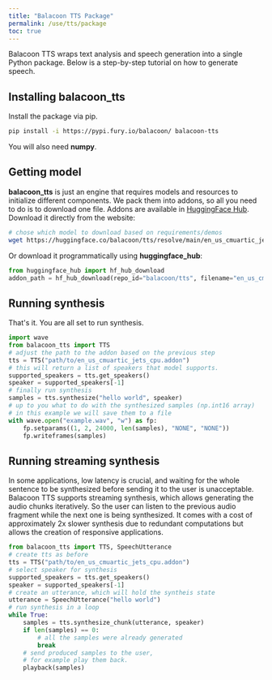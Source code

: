 ```yaml
---
title: "Balacoon TTS Package"
permalink: /use/tts/package
toc: true
---
```


Balacoon TTS wraps text analysis and speech generation into a single Python package. 
Below is a step-by-step tutorial on how to generate speech.

## Installing **balacoon_tts**

Install the package via pip.

```bash
pip install -i https://pypi.fury.io/balacoon/ balacoon-tts
```

You will also need **numpy**.

## Getting model

**balacoon_tts** is just an engine that requires models and resources
to initialize different components. We pack them into
addons, so all you need to do is to download one file.
Addons are available in [HuggingFace Hub](https://huggingface.co/balacoon/tts).
Download it directly from the website:

```bash
# chose which model to download based on requirements/demos
wget https://huggingface.co/balacoon/tts/resolve/main/en_us_cmuartic_jets_cpu.addon
```

Or download it programmatically using **huggingface_hub**:

```python
from huggingface_hub import hf_hub_download
addon_path = hf_hub_download(repo_id="balacoon/tts", filename="en_us_cmuartic_jets_cpu.addon")
```

## Running synthesis

That's it. You are all set to run synthesis.

```python
import wave
from balacoon_tts import TTS
# adjust the path to the addon based on the previous step
tts = TTS("path/to/en_us_cmuartic_jets_cpu.addon")
# this will return a list of speakers that model supports.
supported_speakers = tts.get_speakers()
speaker = supported_speakers[-1]
# finally run synthesis
samples = tts.synthesize("hello world", speaker)
# up to you what to do with the synthesized samples (np.int16 array)
# in this example we will save them to a file
with wave.open("example.wav", "w") as fp:
    fp.setparams((1, 2, 24000, len(samples), "NONE", "NONE"))
    fp.writeframes(samples)
```

## Running streaming synthesis

In some applications, low latency is crucial,
and waiting for the whole sentence to be synthesized before sending it to the user is unacceptable.
Balacoon TTS supports streaming synthesis, which allows generating the audio chunks iteratively.
So the user can listen to the previous audio fragment while the next one is being synthesized.
It comes with a cost of approximately 2x slower synthesis due to redundant computations
but allows the creation of responsive applications.

```python
from balacoon_tts import TTS, SpeechUtterance
# create tts as before
tts = TTS("path/to/en_us_cmuartic_jets_cpu.addon")
# select speaker for synthesis
supported_speakers = tts.get_speakers()
speaker = supported_speakers[-1]
# create an utterance, which will hold the syntheis state
utterance = SpeechUtterance("hello world")
# run synthesis in a loop
while True:
    samples = tts.synthesize_chunk(utterance, speaker)
    if len(samples) == 0:
        # all the samples were already generated
        break
    # send produced samples to the user,
    # for example play them back.
    playback(samples)
```
